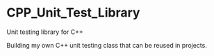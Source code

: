 # CPP_Unit_Test_Library
Unit testing library for C++

Building my own C++ unit testing class that can be reused in projects.
